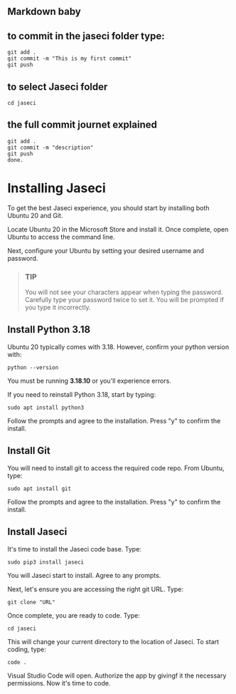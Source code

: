 ## Markdown baby

## to commit in the jaseci folder type:
```
git add .
git commit -m "This is my first commit"
git push 
```

## to select Jaseci folder
```
cd jaseci
```

## the full commit journet explained
``` 
git add .
git commit -m "description"
git push
done.
```

# Installing Jaseci
To get the best Jaseci experience, you should start by installing both Ubuntu 20 and Git.

Locate Ubuntu 20 in the Microsoft Store and install it. Once complete, open Ubuntu to access the command line.

Next, configure your Ubuntu by setting your desired username and password.

>### **TIP**
>You will not see your characters appear when typing the password. Carefully type your password twice to set it. You will be prompted if you type it incorrectly.

## Install Python 3.18
 
Ubuntu 20 typically comes with 3.18. However, confirm your python version with:
```
python --version
```
You must be running **3.18.10** or you'll experience errors.

If you need to reinstall Python 3.18, start by typing:
```
sudo apt install python3
```
Follow the prompts and agree to the installation. Press "y" to confirm the install.

## Install Git ##
You will need to install git to access the required code repo. From Ubuntu, type:
```
sudo apt install git
```
Follow the prompts and agree to the installation. Press "y" to confirm the install.

## Install Jaseci ##
It's time to install the Jaseci code base. Type:
``` 
sudo pip3 install jaseci
```
You will Jaseci start to install. Agree to any prompts. 

Next, let's ensure you are accessing the right git URL. Type:
``` 
git clone "URL"
```
Once complete, you are ready to code. Type:
``` 
cd jaseci
```
This will change your current directory to the location of Jaseci. To start coding, type:
``` 
code . 
```
Visual Studio Code will open. Authorize the app by givingf it the necessary permissions. Now it's time to code. 

